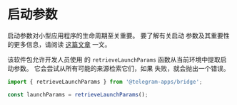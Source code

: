# 启动参数

启动参数对小型应用程序的生命周期至关重要。 要了解有关启动
参数及其重要性的更多信息，请阅读 [这篇文章](../../platform/launch-parameters.md)
一文。

该软件包允许开发人员使用
的 `retrieveLaunchParams` 函数从当前环境中提取启动参数。 它会尝试从所有可能的来源检索它们，如果
失败，就会抛出一个错误。

```typescript
import { retrieveLaunchParams } from '@telegram-apps/bridge';

const launchParams = retrieveLaunchParams();
```
